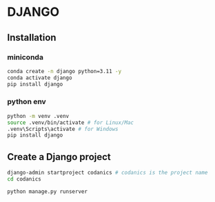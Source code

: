 # DJANGO

## Installation

### miniconda
```bash
conda create -n django python=3.11 -y
conda activate django
pip install django
```

### python env
```bash
python -m venv .venv
source .venv/bin/activate # for Linux/Mac
.venv\Scripts\activate # for Windows
pip install django
```

## Create a Django project
```bash
django-admin startproject codanics # codanics is the project name
cd codanics

python manage.py runserver